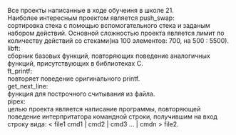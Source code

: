 Все проекты написанные в ходе обучеиня в школе 21.  
Наиболее интересным проектом является push_swap:  
    сортировка стека с помощью вспомогательного стека и заданым набором действий. Основной сложностью проекта является лимит по количеству действий со стеками(на 100 элементов: 700, на 500 : 5500).  
libft:  
    сборник базовых функций, повторяющих поведение аналогичных функций, присутствующих в библиотеках C.  
ft_printf:  
    повторяет поведение оригинального printf.  
get_next_line:  
    функция для построчного считывания из файла.  
pipex:  
    целью проекта является написание программы, повторяющей поведение интерпритатора командной строки, получившим на вход строку вида: < file1 cmd1 | cmd2 | cmd3 ... | cmdn > file2.  
